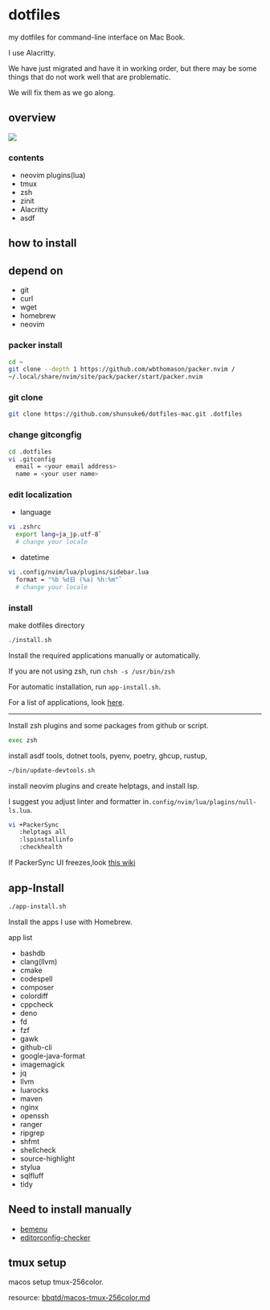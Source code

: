 # dotfiles

my dotfiles for command-line interface on Mac Book.

I use Alacritty.

We have just migrated and have it in working order,
but there may be some things that do not work well that are problematic.

We will fix them as we go along.

## overview

![](https://user-images.githubusercontent.com/84017923/192322032-133ed1bd-316a-4547-9138-afbb187ec85c.png)

### contents

- neovim plugins(lua)
- tmux
- zsh
- zinit
- Alacritty
- asdf

## how to install

## depend on

- git
- curl
- wget
- homebrew
- neovim

### packer install

```bash
cd ~
git clone --depth 1 https://github.com/wbthomason/packer.nvim /
~/.local/share/nvim/site/pack/packer/start/packer.nvim
```

### git clone

```bash
git clone https://github.com/shunsuke6/dotfiles-mac.git .dotfiles
```

### change gitcongfig

```bash
cd .dotfiles
vi .gitconfig
  email = <your email address>
  name = <your user name>
```

### edit localization

- language

```bash
vi .zshrc
  export lang=ja_jp.utf-8`
  # change your locale
```

- datetime

```bash
vi .config/nvim/lua/plugins/sidebar.lua
  format = "%b %d日 (%a) %h:%m"`
  # change your locale
```

### install

make dotfiles directory

```bash
./install.sh
```

Install the required applications manually or automatically.

If you are not using zsh, run `chsh -s /usr/bin/zsh`

For automatic installation, run `app-install.sh`.

For a list of applications, look [here](#app-install).

---

Install zsh plugins and some packages from github or script.

```bash
exec zsh
```

install asdf tools, dotnet tools, pyenv, poetry, ghcup, rustup,

```bash
~/bin/update-devtools.sh
```

install neovim plugins and create helptags, and install lsp.

I suggest you adjust linter and formatter in`.config/nvim/lua/plagins/null-ls.lua`.

```bash
vi +PackerSync
   :helptags all
   :lspinstallinfo
   :checkhealth
```

If PackerSync UI freezes,look
[this wiki](https://github.com/shunsuke6/dotfiles-mac/wiki/Packer-freezes-on-Mac-OS)

## app-Install

```bash
./app-install.sh
```

Install the apps I use with Homebrew.

app list

- bashdb
- clang(llvm)
- cmake
- codespell
- composer
- colordiff
- cppcheck
- deno
- fd
- fzf
- gawk
- github-cli
- google-java-format
- imagemagick
- jq
- llvm
- luarocks
- maven
- nginx
- openssh
- ranger
- ripgrep
- shfmt
- shellcheck
- source-highlight
- stylua
- sqlfluff
- tidy

## Need to install manually

- [bemenu](https://github.com/Cloudef/bemenu)
- [editorconfig-checker](https://github.com/editorconfig-checker/editorconfig-checker)

## tmux setup

macos setup tmux-256color.

resource: [bbqtd/macos-tmux-256color.md](https://gist.github.com/bbqtd/a4ac060d6f6b9ea6fe3aabe735aa9d95)
